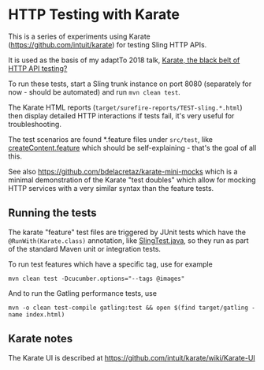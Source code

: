 HTTP Testing with Karate
========================

This is a series of experiments using Karate (https://github.com/intuit/karate) for testing Sling HTTP APIs.

It is used as the basis of my adaptTo 2018 talk, [Karate, the black belt of HTTP API testing?](https://adapt.to/2018/en/schedule/karate-the-black-belt-of-http-api-testing.html)

To run these tests, start a Sling trunk instance on port 8080 (separately for now - should be automated) and run `mvn clean test`.

The Karate HTML reports (`target/surefire-reports/TEST-sling.*.html`) then display detailed HTTP interactions if tests fail, it's very useful for troubleshooting.

The test scenarios are found *.feature files under `src/test`, like [createContent.feature](src/test/java/sling/postservlet/createContent.feature) which should be self-explaining - that's the goal of all this.

See also https://github.com/bdelacretaz/karate-mini-mocks which is a minimal demonstration of the Karate "test doubles" which allow for mocking HTTP services with a very similar syntax than the feature tests.

Running the tests
-----------------
The karate "feature" test files are triggered by JUnit tests which have the `@RunWith(Karate.class)` annotation, like [SlingTest.java](src/test/java/sling/SlingTest.java), so they run as part of the standard Maven unit or integration tests.

To run test features which have a specific tag, use for example

    mvn clean test -Dcucumber.options="--tags @images"

And to run the Gatling performance tests, use

    mvn -o clean test-compile gatling:test && open $(find target/gatling -name index.html)

Karate notes
------------
The Karate UI is described at https://github.com/intuit/karate/wiki/Karate-UI
